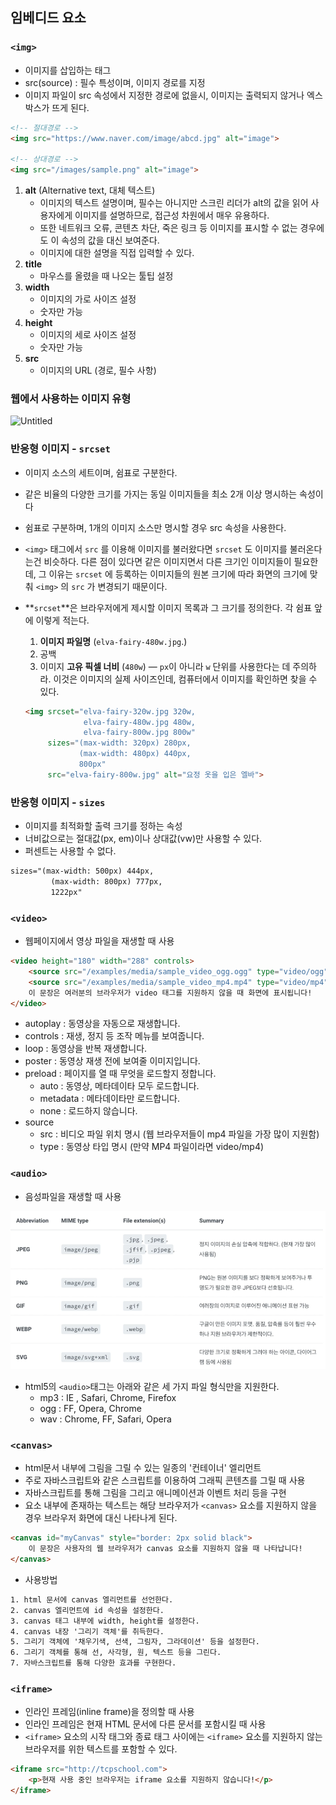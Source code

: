## 임베디드 요소

### `<img>`

- 이미지를 삽입하는 태그
- src(source) : 필수 특성이며, 이미지 경로를 지정
- 이미지 파일이 src 속성에서 지정한 경로에 없을시, 이미지는 출력되지 않거나 엑스박스가 뜨게 된다.

```html
<!-- 절대경로 -->
<img src="https://www.naver.com/image/abcd.jpg" alt="image">

<!-- 상대경로 -->
<img src="/images/sample.png" alt="image">
```

1. **alt** (Alternative text, 대체 텍스트)
    - 이미지의 텍스트 설명이며, 필수는 아니지만 스크린 리더가 alt의 값을 읽어 사용자에게 이미지를 설명하므로, 접근성 차원에서 매우 유용하다.
    - 또한 네트워크 오류, 콘텐츠 차단, 죽은 링크 등 이미지를 표시할 수 없는 경우에도 이 속성의 값을 대신 보여준다.
    - 이미지에 대한 설명을 직접 입력할 수 있다.
2.  **title**
    - 마우스를 올렸을 때 나오는 툴팁 설정
3. **width**
    - 이미지의 가로 사이즈 설정
    - 숫자만 가능
4. **height**
    - 이미지의 세로 사이즈 설정
    - 숫자만 가능
5. **src**
    - 이미지의 URL (경로, 필수 사항)

### 웹에서 사용하는 이미지 유형

![Untitled](https://s3-us-west-2.amazonaws.com/secure.notion-static.com/101f664b-7df2-4a1c-9ff7-271ce9b232cc/Untitled.png)

### 반응형 이미지 - `srcset`

- 이미지 소스의 세트이며, 쉼표로 구분한다.
- 같은 비율의 다양한 크기를 가지는 동일 이미지들을 최소 2개 이상 명시하는 속성이다
- 쉼표로 구분하며, 1개의 이미지 소스만 명시할 경우 src 속성을 사용한다.
- `<img>` 태그에서 `src` 를 이용해 이미지를 불러왔다면 `srcset` 도 이미지를 불러온다는건 비슷하다. 다른 점이 있다면 같은 이미지면서 다른 크기인 이미지들이 필요한데, 그 이유는 `srcset` 에 등록하는 이미지들의 원본 크기에 따라 화면의 크기에 맞춰 `<img>` 의 `src` 가 변경되기 때문이다.
- **`srcset`**은 브라우저에게 제시할 이미지 목록과 그 크기를 정의한다. 각 쉼표 앞에 이렇게 적는다.
    1. **이미지 파일명** (`elva-fairy-480w.jpg`.)
    2. 공백
    3. 이미지 **고유 픽셀 너비** (`480w`) — `px`이 아니라 `w` 단위를 사용한다는 데 주의하라. 이것은 이미지의 실제 사이즈인데, 컴퓨터에서 이미지를 확인하면 찾을 수 있다.

    ```html
    <img srcset="elva-fairy-320w.jpg 320w,
                 elva-fairy-480w.jpg 480w,
                 elva-fairy-800w.jpg 800w"
         sizes="(max-width: 320px) 280px,
                (max-width: 480px) 440px,
                800px"
         src="elva-fairy-800w.jpg" alt="요정 옷을 입은 엘바">
    ```

### 반응형 이미지 - `sizes`

- 이미지를 최적화할 출력 크기를 정하는 속성
- 너비값으로는 절대값(px, em)이나 상대값(vw)만 사용할 수 있다.
- 퍼센트는 사용할 수 없다.

```html
sizes="(max-width: 500px) 444px,
         (max-width: 800px) 777px,
         1222px"
```

### `<video>`

- 웹페이지에서 영상 파일을 재생할 때 사용

```html
<video height="180" width="288" controls>
    <source src="/examples/media/sample_video_ogg.ogg" type="video/ogg">
    <source src="/examples/media/sample_video_mp4.mp4" type="video/mp4">
    이 문장은 여러분의 브라우저가 video 태그를 지원하지 않을 때 화면에 표시됩니다!
</video>
```

- autoplay : 동영상을 자동으로 재생합니다.
- controls : 재생, 정지 등 조작 메뉴를 보여줍니다.
- loop : 동영상을 반복 재생합니다.
- poster : 동영상 재생 전에 보여줄 이미지입니다.
- preload : 페이지를 열 때 무엇을 로드할지 정합니다.
    - auto : 동영상, 메타데이타 모두 로드합니다.
    - metadata : 메타데이타만 로드합니다.
    - none : 로드하지 않습니다.
- source
    - src : 비디오 파일 위치 명시 (웹 브라우저들이 mp4 파일을 가장 많이 지원함)
    - type : 동영상 타입 명시 (만약 MP4 파일이라면 video/mp4)

### `<audio>`

- 음성파일을 재생할 때 사용

![Image_attr](./img_attr.png)

- html5의 `<audio>`태그는 아래와 같은 세 가지 파일 형식만을 지원한다.
    - mp3 : IE , Safari, Chrome, Firefox
    - ogg : FF, Opera, Chrome
    - wav : Chrome, FF, Safari, Opera

### `<canvas>`

- html문서 내부에 그림을 그릴 수 있는 일종의 '컨테이너' 엘리먼트
- 주로 자바스크립트와 같은 스크립트를 이용하여 그래픽 콘텐츠를 그릴 때 사용
- 자바스크립트를 통해 그림을 그리고 애니메이션과 이벤트 처리 등을 구현
- 요소 내부에 존재하는 텍스트는 해당 브라우저가 `<canvas>` 요소를 지원하지 않을 경우 브라우저 화면에 대신 나타나게 된다.

```html
<canvas id="myCanvas" style="border: 2px solid black">
    이 문장은 사용자의 웹 브라우저가 canvas 요소를 지원하지 않을 때 나타납니다!
</canvas>
```

- 사용방법

```html
1. html 문서에 canvas 엘리먼트를 선언한다.
2. canvas 엘리먼트에 id 속성을 설정한다.
3. canvas 태그 내부에 width, height를 설정한다.
4. canvas 내장 '그리기 객체'를 취득한다.
5. 그리기 객체에 '채우기색, 선색, 그림자, 그라데이션' 등을 설정한다.
6. 그리기 객체를 통해 선, 사각형, 원, 텍스트 등을 그린다.
7. 자바스크립트를 통해 다양한 효과를 구현한다.
```

### `<iframe>`

- 인라인 프레임(inline frame)을 정의할 때 사용
- 인라인 프레임은 현재 HTML 문서에 다른 문서를 포함시킬 때 사용
- `<iframe>` 요소의 시작 태그와 종료 태그 사이에는 `<iframe>` 요소를 지원하지 않는 브라우저를 위한 텍스트를 포함할 수 있다.

```html
<iframe src="http://tcpschool.com">
    <p>현재 사용 중인 브라우저는 iframe 요소를 지원하지 않습니다!</p>
</iframe>
```
